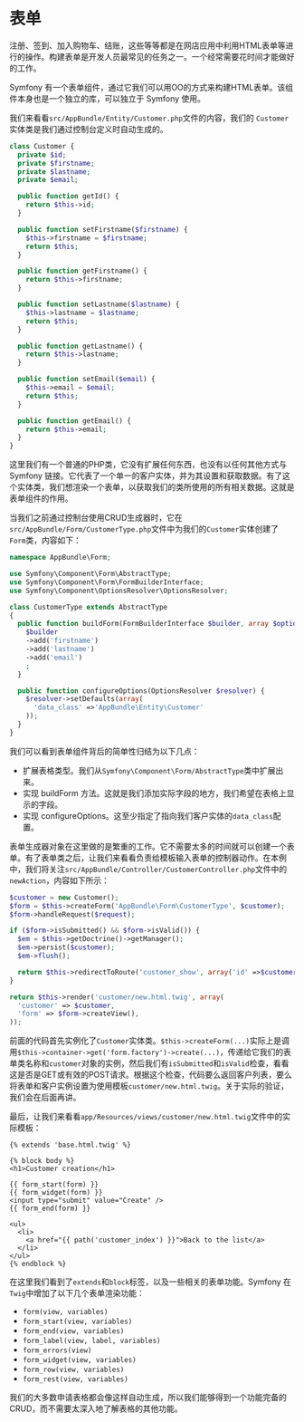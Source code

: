 # 表单

注册、签到、加入购物车、结账，这些等等都是在网店应用中利用HTML表单等进行的操作。构建表单是开发人员最常见的任务之一。一个经常需要花时间才能做好的工作。

Symfony 有一个表单组件，通过它我们可以用OO的方式来构建HTML表单。该组件本身也是一个独立的库，可以独立于 Symfony 使用。

我们来看看`src/AppBundle/Entity/Customer.php`文件的内容，我们的 `Customer`实体类是我们通过控制台定义时自动生成的。

```php
class Customer {
  private $id;
  private $firstname;
  private $lastname;
  private $email;

  public function getId() {
    return $this->id;
  }

  public function setFirstname($firstname) {
    $this->firstname = $firstname;
    return $this;
  }

  public function getFirstname() {
    return $this->firstname;
  }

  public function setLastname($lastname) {
    $this->lastname = $lastname;
    return $this;
  }

  public function getLastname() {
    return $this->lastname;
  }

  public function setEmail($email) {
    $this->email = $email;
    return $this;
  }

  public function getEmail() {
    return $this->email;
  }
}
```

这里我们有一个普通的PHP类，它没有扩展任何东西，也没有以任何其他方式与 Symfony 链接。它代表了一个单一的客户实体，并为其设置和获取数据。有了这个实体类，我们想渲染一个表单，以获取我们的类所使用的所有相关数据。这就是表单组件的作用。

当我们之前通过控制台使用CRUD生成器时，它在`src/AppBundle/Form/CustomerType.php`文件中为我们的`Customer`实体创建了`Form`类，内容如下：

```php
namespace AppBundle\Form;

use Symfony\Component\Form\AbstractType;
use Symfony\Component\Form\FormBuilderInterface;
use Symfony\Component\OptionsResolver\OptionsResolver;

class CustomerType extends AbstractType
{
  public function buildForm(FormBuilderInterface $builder, array $options) {
    $builder
    ->add('firstname')
    ->add('lastname')
    ->add('email')
    ;
  }

  public function configureOptions(OptionsResolver $resolver) {
    $resolver->setDefaults(array(
      'data_class' =>'AppBundle\Entity\Customer'
    ));
  }
}
```

我们可以看到表单组件背后的简单性归结为以下几点：

* 扩展表格类型。我们从`Symfony\Component\Form/AbstractType`类中扩展出来。 
* 实现 buildForm 方法。这就是我们添加实际字段的地方，我们希望在表格上显示的字段。 
* 实现 configureOptions。这至少指定了指向我们客户实体的`data_class`配置。

表单生成器对象在这里做的是繁重的工作。它不需要太多的时间就可以创建一个表单。有了表单类之后，让我们来看看负责给模板输入表单的控制器动作。在本例中，我们将关注`src/AppBundle/Controller/CustomerController.php`文件中的`newAction`，内容如下所示：

```php
$customer = new Customer();
$form = $this->createForm('AppBundle\Form\CustomerType', $customer);
$form->handleRequest($request);

if ($form->isSubmitted() && $form->isValid()) {
  $em = $this->getDoctrine()->getManager();
  $em->persist($customer);
  $em->flush();

  return $this->redirectToRoute('customer_show', array('id' =>$customer->getId()));
}

return $this->render('customer/new.html.twig', array(
  'customer' => $customer,
  'form' => $form->createView(),
));
```

前面的代码首先实例化了`Customer`实体类。`$this->createForm(...)`实际上是调用`$this->container->get('form.factory')->create(...)`，传递给它我们的表单类名称和`customer`对象的实例，然后我们有`isSubmitted`和`isValid`检查，看看这是否是GET或有效的POST请求。根据这个检查，代码要么返回客户列表，要么将表单和客户实例设置为使用模板`customer/new.html.twig`。关于实际的验证，我们会在后面再讲。

最后，让我们来看看`app/Resources/views/customer/new.html.twig`文件中的实际模板：

```markup
{% extends 'base.html.twig' %}

{% block body %}
<h1>Customer creation</h1>

{{ form_start(form) }}
{{ form_widget(form) }}
<input type="submit" value="Create" />
{{ form_end(form) }}

<ul>
  <li>
    <a href="{{ path('customer_index') }}">Back to the list</a>
  </li>
</ul>
{% endblock %}
```

在这里我们看到了`extends`和`block`标签，以及一些相关的表单功能。Symfony 在`Twig`中增加了以下几个表单渲染功能：

* `form(view, variables)`
* `form_start(view, variables)`
* `form_end(view, variables)`
* `form_label(view, label, variables)`
* `form_errors(view)`
* `form_widget(view, variables)`
* `form_row(view, variables)`
* `form_rest(view, variables)`

我们的大多数申请表格都会像这样自动生成，所以我们能够得到一个功能完备的CRUD，而不需要太深入地了解表格的其他功能。

